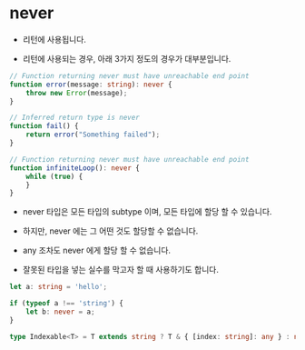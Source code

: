 # never

- 리턴에 사용됩니다.

- 리턴에 사용되는 경우, 아래 3가지 정도의 경우가 대부분입니다.

```typescript
// Function returning never must have unreachable end point
function error(message: string): never {
    throw new Error(message);
}

// Inferred return type is never
function fail() {
    return error("Something failed");
}

// Function returning never must have unreachable end point
function infiniteLoop(): never {
    while (true) {
    }
}
```

- never 타입은 모든 타입의 subtype 이며, 모든 타입에 할당 할 수 있습니다.

- 하지만, never 에는 그 어떤 것도 할당할 수 없습니다.

- any 조차도 never 에게 할당 할 수 없습니다.

- 잘못된 타입을 넣는 실수를 막고자 할 때 사용하기도 합니다.

```typescript
let a: string = 'hello';

if (typeof a !== 'string') {
    let b: never = a;
}

type Indexable<T> = T extends string ? T & { [index: string]: any } : never;
```